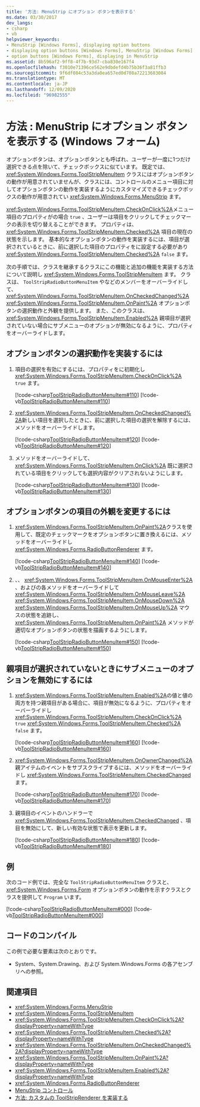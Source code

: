 ```yaml
---
title: '方法: MenuStrip にオプション ボタンを表示する'
ms.date: 03/30/2017
dev_langs:
- csharp
- vb
helpviewer_keywords:
- MenuStrip [Windows Forms], displaying option buttons
- displaying option buttons [Windows Forms], MenuStrip [Windows Forms]
- option buttons [Windows Forms], displaying in MenuStrip
ms.assetid: 8b596af2-9ff8-4f7b-93d7-cba830e167f4
ms.openlocfilehash: f3010e71396ce562e9dbdefd4b75b36f3a81ffb3
ms.sourcegitcommit: 9f6df084c53a3da0ea657ed0d708a72213683084
ms.translationtype: MT
ms.contentlocale: ja-JP
ms.lasthandoff: 12/09/2020
ms.locfileid: "96982555"
---
```

# <a name="how-to-display-option-buttons-in-a-menustrip-windows-forms"></a>方法 : MenuStrip にオプション ボタンを表示する (Windows フォーム)

オプションボタンは、オプションボタンとも呼ばれ、ユーザーが一度に1つだけ選択できる点を除いて、チェックボックスに似ています。 既定では、 <xref:System.Windows.Forms.ToolStripMenuItem> クラスにはオプションボタンの動作が用意されていませんが、クラスには、コントロールのメニュー項目に対してオプションボタンの動作を実装するようにカスタマイズできるチェックボックスの動作が用意されてい <xref:System.Windows.Forms.MenuStrip> ます。

<xref:System.Windows.Forms.ToolStripMenuItem.CheckOnClick%2A>メニュー項目のプロパティがの場合 `true` 、ユーザーは項目をクリックしてチェックマークの表示を切り替えることができます。 プロパティは、 <xref:System.Windows.Forms.ToolStripMenuItem.Checked%2A> 項目の現在の状態を示します。 基本的なオプションボタンの動作を実装するには、項目が選択されているときに、前に選択した項目のプロパティをに設定する必要があり <xref:System.Windows.Forms.ToolStripMenuItem.Checked%2A> `false` ます。

次の手順では、クラスを継承するクラスにこの機能と追加の機能を実装する方法について説明し <xref:System.Windows.Forms.ToolStripMenuItem> ます。 クラスは、 `ToolStripRadioButtonMenuItem` やなどのメンバーをオーバーライドして、 <xref:System.Windows.Forms.ToolStripMenuItem.OnCheckedChanged%2A> <xref:System.Windows.Forms.ToolStripMenuItem.OnPaint%2A> オプションボタンの選択動作と外観を提供します。 また、このクラスは、 <xref:System.Windows.Forms.ToolStripMenuItem.Enabled%2A> 親項目が選択されていない場合にサブメニューのオプションが無効になるように、プロパティをオーバーライドします。

## <a name="to-implement-option-button-selection-behavior"></a>オプションボタンの選択動作を実装するには

1. 項目の選択を有効にするには、プロパティをに初期化し <xref:System.Windows.Forms.ToolStripMenuItem.CheckOnClick%2A> `true` ます。

     [!code-csharp[ToolStripRadioButtonMenuItem#110](~/samples/snippets/csharp/VS_Snippets_Winforms/ToolStripRadioButtonMenuItem/cs/ToolStripRadioButtonMenuItem.cs#110)]
     [!code-vb[ToolStripRadioButtonMenuItem#110](~/samples/snippets/visualbasic/VS_Snippets_Winforms/ToolStripRadioButtonMenuItem/vb/ToolStripRadioButtonMenuItem.vb#110)]

2. <xref:System.Windows.Forms.ToolStripMenuItem.OnCheckedChanged%2A>新しい項目を選択したときに、前に選択した項目の選択を解除するには、メソッドをオーバーライドします。

     [!code-csharp[ToolStripRadioButtonMenuItem#120](~/samples/snippets/csharp/VS_Snippets_Winforms/ToolStripRadioButtonMenuItem/cs/ToolStripRadioButtonMenuItem.cs#120)]
     [!code-vb[ToolStripRadioButtonMenuItem#120](~/samples/snippets/visualbasic/VS_Snippets_Winforms/ToolStripRadioButtonMenuItem/vb/ToolStripRadioButtonMenuItem.vb#120)]

3. メソッドをオーバーライドして、 <xref:System.Windows.Forms.ToolStripMenuItem.OnClick%2A> 既に選択されている項目をクリックしても選択内容がクリアされないようにします。

     [!code-csharp[ToolStripRadioButtonMenuItem#130](~/samples/snippets/csharp/VS_Snippets_Winforms/ToolStripRadioButtonMenuItem/cs/ToolStripRadioButtonMenuItem.cs#130)]
     [!code-vb[ToolStripRadioButtonMenuItem#130](~/samples/snippets/visualbasic/VS_Snippets_Winforms/ToolStripRadioButtonMenuItem/vb/ToolStripRadioButtonMenuItem.vb#130)]

## <a name="to-modify-the-appearance-of-the-option-button-items"></a>オプションボタンの項目の外観を変更するには

1. <xref:System.Windows.Forms.ToolStripMenuItem.OnPaint%2A>クラスを使用して、既定のチェックマークをオプションボタンに置き換えるには、メソッドをオーバーライドし <xref:System.Windows.Forms.RadioButtonRenderer> ます。

     [!code-csharp[ToolStripRadioButtonMenuItem#140](~/samples/snippets/csharp/VS_Snippets_Winforms/ToolStripRadioButtonMenuItem/cs/ToolStripRadioButtonMenuItem.cs#140)]
     [!code-vb[ToolStripRadioButtonMenuItem#140](~/samples/snippets/visualbasic/VS_Snippets_Winforms/ToolStripRadioButtonMenuItem/vb/ToolStripRadioButtonMenuItem.vb#140)]

2. 、、 <xref:System.Windows.Forms.ToolStripMenuItem.OnMouseEnter%2A> 、およびの各メソッドをオーバーライドして <xref:System.Windows.Forms.ToolStripMenuItem.OnMouseLeave%2A> <xref:System.Windows.Forms.ToolStripMenuItem.OnMouseDown%2A> <xref:System.Windows.Forms.ToolStripMenuItem.OnMouseUp%2A> マウスの状態を追跡し、 <xref:System.Windows.Forms.ToolStripMenuItem.OnPaint%2A> メソッドが適切なオプションボタンの状態を描画するようにします。

     [!code-csharp[ToolStripRadioButtonMenuItem#150](~/samples/snippets/csharp/VS_Snippets_Winforms/ToolStripRadioButtonMenuItem/cs/ToolStripRadioButtonMenuItem.cs#150)]
     [!code-vb[ToolStripRadioButtonMenuItem#150](~/samples/snippets/visualbasic/VS_Snippets_Winforms/ToolStripRadioButtonMenuItem/vb/ToolStripRadioButtonMenuItem.vb#150)]

## <a name="to-disable-options-on-a-submenu-when-the-parent-item-is-not-selected"></a>親項目が選択されていないときにサブメニューのオプションを無効にするには

1. <xref:System.Windows.Forms.ToolStripMenuItem.Enabled%2A>の値と値の両方を持つ親項目がある場合に、項目が無効になるように、プロパティをオーバーライドし <xref:System.Windows.Forms.ToolStripMenuItem.CheckOnClick%2A> `true` <xref:System.Windows.Forms.ToolStripMenuItem.Checked%2A> `false` ます。

     [!code-csharp[ToolStripRadioButtonMenuItem#160](~/samples/snippets/csharp/VS_Snippets_Winforms/ToolStripRadioButtonMenuItem/cs/ToolStripRadioButtonMenuItem.cs#160)]
     [!code-vb[ToolStripRadioButtonMenuItem#160](~/samples/snippets/visualbasic/VS_Snippets_Winforms/ToolStripRadioButtonMenuItem/vb/ToolStripRadioButtonMenuItem.vb#160)]

2. <xref:System.Windows.Forms.ToolStripMenuItem.OnOwnerChanged%2A>親アイテムのイベントをサブスクライブするには、メソッドをオーバーライドし <xref:System.Windows.Forms.ToolStripMenuItem.CheckedChanged> ます。

     [!code-csharp[ToolStripRadioButtonMenuItem#170](~/samples/snippets/csharp/VS_Snippets_Winforms/ToolStripRadioButtonMenuItem/cs/ToolStripRadioButtonMenuItem.cs#170)]
     [!code-vb[ToolStripRadioButtonMenuItem#170](~/samples/snippets/visualbasic/VS_Snippets_Winforms/ToolStripRadioButtonMenuItem/vb/ToolStripRadioButtonMenuItem.vb#170)]

3. 親項目のイベントのハンドラーで <xref:System.Windows.Forms.ToolStripMenuItem.CheckedChanged> 、項目を無効にして、新しい有効な状態で表示を更新します。

     [!code-csharp[ToolStripRadioButtonMenuItem#180](~/samples/snippets/csharp/VS_Snippets_Winforms/ToolStripRadioButtonMenuItem/cs/ToolStripRadioButtonMenuItem.cs#180)]
     [!code-vb[ToolStripRadioButtonMenuItem#180](~/samples/snippets/visualbasic/VS_Snippets_Winforms/ToolStripRadioButtonMenuItem/vb/ToolStripRadioButtonMenuItem.vb#180)]

## <a name="example"></a>例

次のコード例では、完全な `ToolStripRadioButtonMenuItem` クラスと、 <xref:System.Windows.Forms.Form> オプションボタンの動作を示すクラスとクラスを提供して `Program` います。

[!code-csharp[ToolStripRadioButtonMenuItem#000](~/samples/snippets/csharp/VS_Snippets_Winforms/ToolStripRadioButtonMenuItem/cs/ToolStripRadioButtonMenuItem.cs#000)]
[!code-vb[ToolStripRadioButtonMenuItem#000](~/samples/snippets/visualbasic/VS_Snippets_Winforms/ToolStripRadioButtonMenuItem/vb/ToolStripRadioButtonMenuItem.vb#000)]

## <a name="compiling-the-code"></a>コードのコンパイル

この例で必要な要素は次のとおりです。

- System、System.Drawing、および System.Windows.Forms の各アセンブリへの参照。

## <a name="see-also"></a>関連項目

- <xref:System.Windows.Forms.MenuStrip>
- <xref:System.Windows.Forms.ToolStripMenuItem>
- <xref:System.Windows.Forms.ToolStripMenuItem.CheckOnClick%2A?displayProperty=nameWithType>
- <xref:System.Windows.Forms.ToolStripMenuItem.Checked%2A?displayProperty=nameWithType>
- <xref:System.Windows.Forms.ToolStripMenuItem.OnCheckedChanged%2A?displayProperty=nameWithType>
- <xref:System.Windows.Forms.ToolStripMenuItem.OnPaint%2A?displayProperty=nameWithType>
- <xref:System.Windows.Forms.ToolStripMenuItem.Enabled%2A?displayProperty=nameWithType>
- <xref:System.Windows.Forms.RadioButtonRenderer>
- [MenuStrip コントロール](menustrip-control-windows-forms.md)
- [方法: カスタムの ToolStripRenderer を実装する](how-to-implement-a-custom-toolstriprenderer.md)
